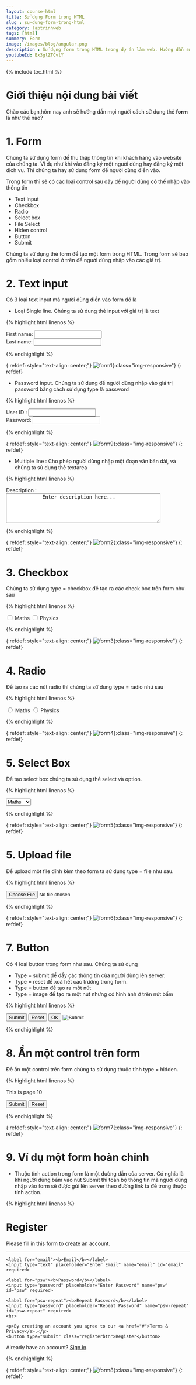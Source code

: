 ```yaml
---
layout: course-html
title: Sử dụng Form trong HTML  
slug : su-dung-form-trong-html
category: laptrinhweb
tags: [html]
summery: Form  
image: /images/blog/angular.png
description : Sử dụng form trong HTML trong dự án làm web. Hướng dẫn sử dụng form trong HTML vào dự án web. 
youtubeId: Ex3glZTCvlY
---
```


{% include toc.html %}

# **Giới thiệu nội dung bài viết**

Chào các bạn,hôm nay anh sẽ hướng dẫn mọi người cách sử dụng thẻ <b>form</b> là như thế nào?

# **1. Form**

Chúng ta sử dụng form để thu thập thông tin khi khách hàng vào website của chúng ta. Ví dụ như khi vào đăng ký một người dùng hay đăng ký một dịch vụ. Thì chúng ta hay sử dụng form để người dùng điền vào.

Trong form thì sẽ có các loại control sau đây để người dùng có thể nhập vào thông tin 

- Text Input
- Checkbox
- Radio
- Select box
- File Select
- Hiden control
- Button
- Submit

Chúng ta sử dụng thẻ form để tạo một form trong HTML. Trong form sẽ bao gồm nhiều loại control ở trên để người dùng nhập vào các giá trị.

# **2. Text input**

Có 3 loại text input mà người dùng điền vào form đó là 

- Loại Single line. Chúng ta sử dung thẻ input với giá trị là text

{% highlight html linenos %}

<!DOCTYPE html>
<html>

   <head>
      <title>Text Input Control</title>
   </head>
   
   <body>
      <form >
         First name: <input type = "text" name = "first_name" />
         <br>
         Last name: <input type = "text" name = "last_name" />
      </form>
   </body>
   
</html>

{% endhighlight %} 

{:refdef: style="text-align: center;"}
![form1](/images/post/html/form1.png){:class="img-responsive"}
{: refdef}

- Password input. Chúng ta sử dụng đề người dùng nhập vào giá trị password bằng cách sử dụng type là password

{% highlight html linenos %}

<!DOCTYPE html>
<html>

   <head>
      <title>Password Input Control</title>
   </head>
   
   <body>
      <form >
         User ID : <input type = "text" name = "user_id" />
         <br>
         Password: <input type = "password" name = "password" />
      </form>
   </body>
   
</html>

{% endhighlight %} 

{:refdef: style="text-align: center;"}
![form9](/images/post/html/form9.png){:class="img-responsive"}
{: refdef}


- Multiple line : Cho phép người dùng nhập một đoạn văn bản dài, và chúng ta sử dụng thẻ textarea

{% highlight html linenos %}

<!DOCTYPE html>
<html>

   <head>
      <title>Multiple-Line Input Control</title>
   </head>
   
   <body>
      <form>
         Description : <br />
         <textarea rows = "5" cols = "50" name = "description">
            Enter description here...
         </textarea>
      </form>
   </body>
   
</html>

{% endhighlight %} 

{:refdef: style="text-align: center;"}
![form2](/images/post/html/form2.png){:class="img-responsive"}
{: refdef}

# **3. Checkbox**

Chúng ta sử dụng type = checkbox để tạo ra các check box trên form như sau

{% highlight html linenos %}

<!DOCTYPE html>
<html>

   <head>
      <title>Checkbox Control</title>
   </head>
   
   <body>
      <form>
         <input type = "checkbox" name = "maths" value = "on"> Maths
         <input type = "checkbox" name = "physics" value = "on"> Physics
      </form>
   </body>
   
</html>

{% endhighlight %} 

{:refdef: style="text-align: center;"}
![form3](/images/post/html/form3.png){:class="img-responsive"}
{: refdef}

# **4. Radio**

Để tạo ra các nút radio thì chúng ta sử dung type = radio như sau

{% highlight html linenos %}

<!DOCTYPE html>
<html>

   <head>
      <title>Radio Box Control</title>
   </head>

   <body>
      <form>
         <input type = "radio" name = "subject" value = "maths"> Maths
         <input type = "radio" name = "subject" value = "physics"> Physics
      </form>
   </body>

</html>

{% endhighlight %} 

{:refdef: style="text-align: center;"}
![form4](/images/post/html/form4.png){:class="img-responsive"}
{: refdef}

# **5. Select Box**

Để tạo select box chúng ta sử dụng thẻ select và option.

{% highlight html linenos %}

<!DOCTYPE html>
<html>

   <head>
      <title>Select Box Control</title>
   </head>
   
   <body>
      <form>
         <select name = "dropdown">
            <option value = "Maths" selected>Maths</option>
            <option value = "Physics">Physics</option>
         </select>
      </form>
   </body>
   
</html>

{% endhighlight %} 

{:refdef: style="text-align: center;"}
![form5](/images/post/html/form5.png){:class="img-responsive"}
{: refdef}

# **5. Upload file**

Để upload một file đính kèm theo form ta sử dụng type = file như sau.

{% highlight html linenos %}

<!DOCTYPE html>
<html>

   <head>
      <title>File Upload Box</title>
   </head>

   <body>
      <form>
         <input type = "file" name = "fileupload" accept = "image/*" />
      </form>
   </body>
   
</html>

{% endhighlight %} 

{:refdef: style="text-align: center;"}
![form6](/images/post/html/form6.png){:class="img-responsive"}
{: refdef}

# **7. Button**

Có 4 loại button trong form như sau. Chúng ta sử dụng 

- Type = submit để đẩy các thông tin của người dùng lên server. 
- Type = reset để xoá hết các trường trong form. 
- Type = button để tạo ra môt nút 
- Type = image để tạo ra một nút nhưng có hình ảnh ở trên nút bấm

{% highlight html linenos %}

<!DOCTYPE html>
<html>

   <head>
      <title>File Upload Box</title>
   </head>
   
   <body>
      <form>
         <input type = "submit" name = "submit" value = "Submit" />
         <input type = "reset" name = "reset"  value = "Reset" />
         <input type = "button" name = "ok" value = "OK" />
         <input type = "image" name = "imagebutton" src = "/html/images/logo.png" />
      </form>
   </body>
   
</html>

{% endhighlight %} 



# **8. Ẩn một control trên form**

Để ẩn một control trên form chúng ta sử dụng thuộc tính type = hidden.

{% highlight html linenos %}

<!DOCTYPE html>
<html>

   <head>
      <title>File Upload Box</title>
   </head>

   <body>
      <form>
         <p>This is page 10</p>
         <input type = "hidden" name = "pagename" value = "10" />
         <input type = "submit" name = "submit" value = "Submit" />
         <input type = "reset" name = "reset"  value = "Reset" />
      </form>
   </body>
   
</html>

{% endhighlight %} 

{:refdef: style="text-align: center;"}
![form7](/images/post/html/form7.png){:class="img-responsive"}
{: refdef}

# **9. Ví dụ một form hoàn chỉnh**

- Thuộc tính action trong form là một đường dẫn của server. Có nghĩa là khi người dùng bấm vào nút Submit thì toàn bộ thông tin mà người dùng nhập vào form sẽ được gửi lên server theo đường link ta để trong thuộc tính action.

{% highlight html linenos %}

<form action="action_page.php">
  <div class="container">
    <h1>Register</h1>
    <p>Please fill in this form to create an account.</p>
    <hr>

    <label for="email"><b>Email</b></label>
    <input type="text" placeholder="Enter Email" name="email" id="email" required>

    <label for="psw"><b>Password</b></label>
    <input type="password" placeholder="Enter Password" name="psw" id="psw" required>

    <label for="psw-repeat"><b>Repeat Password</b></label>
    <input type="password" placeholder="Repeat Password" name="psw-repeat" id="psw-repeat" required>
    <hr>

    <p>By creating an account you agree to our <a href="#">Terms & Privacy</a>.</p>
    <button type="submit" class="registerbtn">Register</button>
  </div>

  <div class="container signin">
    <p>Already have an account? <a href="#">Sign in</a>.</p>
  </div>
</form>

{% endhighlight %} 

{:refdef: style="text-align: center;"}
![form8](/images/post/html/form8.png){:class="img-responsive"}
{: refdef}



























